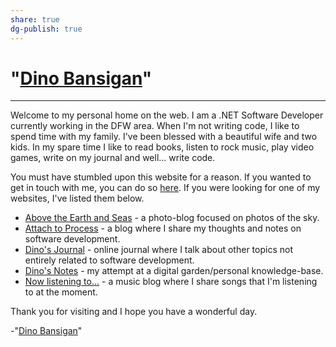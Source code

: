 ```yaml
---
share: true
dg-publish: true
---
```

# "[Dino Bansigan]()" 
***
Welcome to my personal home on the web. I am a .NET Software Developer currently working in the DFW area. When I'm not writing code, I like to spend time with my family. I've been blessed with a beautiful wife and two kids. In my spare time I like to read books, listen to rock music, play video games, write on my journal and well... write code. 

You must have stumbled upon this website for a reason. If you wanted to get in touch with me, you can do so [here](/contact). If you were looking for one of my websites, I've listed them below. 

  * [Above the Earth and Seas](https://ateas.dinobansigan.com) \- a photo-blog focused on photos of the sky.
  * [Attach to Process](https://devblog.dinobansigan.com/) \- a blog where I share my thoughts and notes on software development.
  * [Dino's Journal](https://journal.dinobansigan.com/) \- online journal where I talk about other topics not entirely related to software development.
  * [Dino's Notes](https://publish.obsidian.md/dinobansigan/Start+Here) \- my attempt at a digital garden/personal knowledge-base.
  * [Now listening to...](https://nowlisteningto.com) \- a music blog where I share songs that I'm listening to at the moment.

Thank you for visiting and I hope you have a wonderful day. 

-"[Dino Bansigan](https://dinobansigan.com/)"